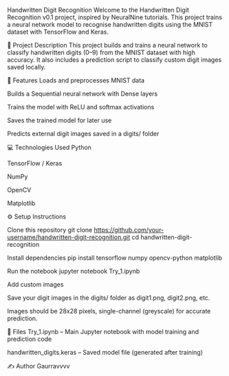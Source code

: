 Handwritten Digit Recognition
Welcome to the Handwritten Digit Recognition v0.1 project, inspired by NeuralNine tutorials. This project trains a neural network model to recognise handwritten digits using the MNIST dataset with TensorFlow and Keras.

📝 Project Description
This project builds and trains a neural network to classify handwritten digits (0–9) from the MNIST dataset with high accuracy. It also includes a prediction script to classify custom digit images saved locally.

🚀 Features
Loads and preprocesses MNIST data

Builds a Sequential neural network with Dense layers

Trains the model with ReLU and softmax activations

Saves the trained model for later use

Predicts external digit images saved in a digits/ folder

💻 Technologies Used
Python

TensorFlow / Keras

NumPy

OpenCV

Matplotlib

⚙️ Setup Instructions

Clone this repository
git clone https://github.com/your-username/handwritten-digit-recognition.git
cd handwritten-digit-recognition

Install dependencies
pip install tensorflow numpy opencv-python matplotlib

Run the notebook
jupyter notebook Try_1.ipynb

Add custom images

Save your digit images in the digits/ folder as digit1.png, digit2.png, etc.

Images should be 28x28 pixels, single-channel (greyscale) for accurate prediction.

📂 Files
Try_1.ipynb – Main Jupyter notebook with model training and prediction code

handwritten_digits.keras – Saved model file (generated after training)

✍️ Author
Gaurravvvv 

